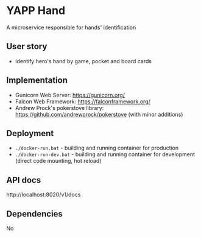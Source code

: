# YAPP Hand
A microservice responsible for hands' identification

## User story
- identify hero's hand by game, pocket and board cards

## Implementation
- Gunicorn Web Server: https://gunicorn.org/
- Falcon Web Framework: https://falconframework.org/
- Andrew Prock's pokerstove library: https://github.com/andrewprock/pokerstove (with minor additions)

## Deployment
- `./docker-run.bat` - building and running container for production
- `./docker-run-dev.bat` - building and running container for development (direct code mounting, hot reload)

## API docs
http://localhost:8020/v1/docs

## Dependencies
No
